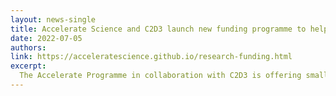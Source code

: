 ```yaml
---
layout: news-single
title: Accelerate Science and C2D3 launch new funding programme to help deploy AI for research and innovation 
date: 2022-07-05
authors:
link: https://acceleratescience.github.io/research-funding.html
excerpt:
  The Accelerate Programme in collaboration with C2D3 is offering small grants for Cambridge University researchers pursuing innovative applications of AI, in research or real-world contexts. Funding can support a variety of activities, including events, workshops, teaching, software development, or research, with a focus on interdisciplinary collaboration.
---
```

